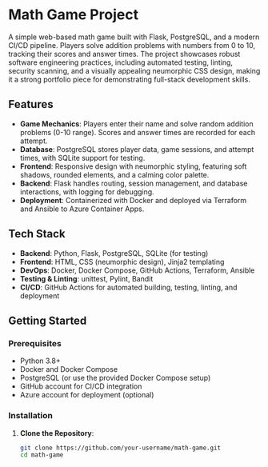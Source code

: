 # Math Game Project

A simple web-based math game built with Flask, PostgreSQL, and a modern CI/CD pipeline. Players solve addition problems with numbers from 0 to 10, tracking their scores and answer times. The project showcases robust software engineering practices, including automated testing, linting, security scanning, and a visually appealing neumorphic CSS design, making it a strong portfolio piece for demonstrating full-stack development skills.

## Features

- **Game Mechanics**: Players enter their name and solve random addition problems (0-10 range). Scores and answer times are recorded for each attempt.
- **Database**: PostgreSQL stores player data, game sessions, and attempt times, with SQLite support for testing.
- **Frontend**: Responsive design with neumorphic styling, featuring soft shadows, rounded elements, and a calming color palette.
- **Backend**: Flask handles routing, session management, and database interactions, with logging for debugging.
- **Deployment**: Containerized with Docker and deployed via Terraform and Ansible to Azure Container Apps.

## Tech Stack

- **Backend**: Python, Flask, PostgreSQL, SQLite (for testing)
- **Frontend**: HTML, CSS (neumorphic design), Jinja2 templating
- **DevOps**: Docker, Docker Compose, GitHub Actions, Terraform, Ansible
- **Testing & Linting**: unittest, Pylint, Bandit
- **CI/CD**: GitHub Actions for automated building, testing, linting, and deployment

## Getting Started

### Prerequisites

- Python 3.8+
- Docker and Docker Compose
- PostgreSQL (or use the provided Docker Compose setup)
- GitHub account for CI/CD integration
- Azure account for deployment (optional)

### Installation

1. **Clone the Repository**:

   ```bash
   git clone https://github.com/your-username/math-game.git
   cd math-game
